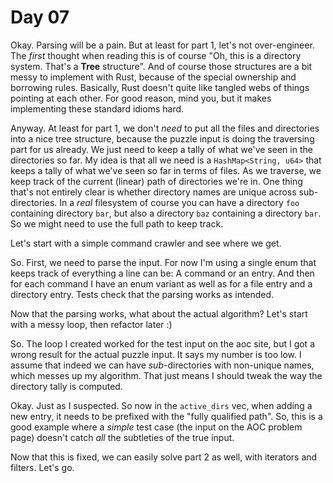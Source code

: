 # Day 07

Okay. Parsing will be a pain. But at least for part 1, let's not over-engineer. The _first_ thought when reading this 
is of course "Oh, this is a directory system. That's a __Tree__ structure". And of course those structures are a bit messy to 
implement with Rust, because of the special ownership and borrowing rules. Basically, Rust doesn't quite like tangled webs of things 
pointing at each other. For good reason, mind you, but it makes implementing these standard idioms hard.

Anyway. At least for part 1, we don't _need_ to put all the files and directories into a nice tree structure, because the puzzle input 
is doing the traversing part for us already. We just need to keep a tally of what we've seen in the directories so far. My idea is that 
all we need is a `HashMap<String, u64>` that keeps a tally of what we've seen so far in terms of files. As we traverse, we keep track of 
the current (linear) path of directories we're in. One thing that's not entirely clear is whether directory names are unique across 
sub-directories. In a _real_ filesystem of course you can have a directory `foo` containing directory `bar`, but also a directory 
`baz` containing a directory `bar`. So we might need to use the full path to keep track.

Let's start with a simple command crawler and see where we get.

So. First, we need to parse the input. For now I'm using a single enum that keeps track of everything a line can be: A command or an entry. 
And then for each command I have an enum variant as well as for a file entry and a directory entry. Tests check that the parsing works as intended.

Now that the parsing works, what about the actual algorithm? Let's start with a messy loop, then refactor later :)

So. The loop I created worked for the test input on the aoc site, but I got a wrong result for the actual puzzle input. It says my number is too low. 
I assume that indeed we can have _sub_-directories with non-unique names, which messes up my algorithm. That just means I should tweak the way the 
directory tally is computed.

Okay. Just as I suspected. So now in the `active_dirs` vec, when adding a new entry, it needs to be prefixed with the "fully qualified path". So, this 
is a good example where a _simple_ test case (the input on the AOC problem page) doesn't catch _all_ the subtleties of the true input.

Now that this is fixed, we can easily solve part 2 as well, with iterators and filters. Let's go.